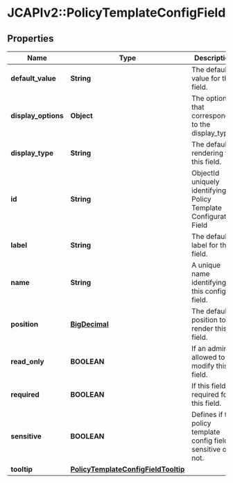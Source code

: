 # JCAPIv2::PolicyTemplateConfigField

## Properties
Name | Type | Description | Notes
------------ | ------------- | ------------- | -------------
**default_value** | **String** | The default value for this field. | [optional] 
**display_options** | **Object** | The options that correspond to the display_type. | [optional] 
**display_type** | **String** | The default rendering for this field. | [optional] 
**id** | **String** | ObjectId uniquely identifying a Policy Template Configuration Field | 
**label** | **String** | The default label for this field. | [optional] 
**name** | **String** | A unique name identifying this config field. | 
**position** | [**BigDecimal**](BigDecimal.md) | The default position to render this field. | [optional] 
**read_only** | **BOOLEAN** | If an admin is allowed to modify this field. | [optional] 
**required** | **BOOLEAN** | If this field is required for this field. | [optional] 
**sensitive** | **BOOLEAN** | Defines if the policy template config field is sensitive or not. | [optional] 
**tooltip** | [**PolicyTemplateConfigFieldTooltip**](PolicyTemplateConfigFieldTooltip.md) |  | [optional] 


